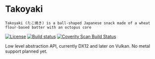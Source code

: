 # Takoyaki

```Takoyaki (たこ焼き) is a ball-shaped Japanese snack made of a wheat flour-based batter with an octopus core```

[![License](https://img.shields.io/badge/license-MIT-blue.svg)](https://github.com/kittikun/takoyaki/blob/master/LICENSE)
[![Build status](https://ci.appveyor.com/api/projects/status/0y5a6o0d8l4pjwcr/branch/master?svg=true)](https://ci.appveyor.com/project/kittikun/takoyaki/branch/master)
[![Coverity Scan Build Status](https://scan.coverity.com/projects/6567/badge.svg)](https://scan.coverity.com/projects/6567/badge.svg)

Low level abstraction API, currently DX12 and later on Vulkan. No metal support planned yet.
